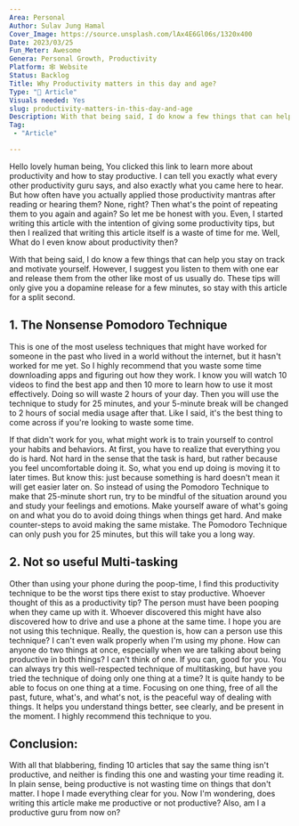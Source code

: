 ```yaml
---
Area: Personal
Author: Sulav Jung Hamal
Cover_Image: https://source.unsplash.com/lAx4E6Gl06s/1320x400
Date: 2023/03/25
Fun_Meter: Awesome
Genera: Personal Growth, Productivity
Platform: 🕸️ Website
Status: Backlog
Title: Why Productivity matters in this day and age?
Type: "📄 Article"
Visuals needed: Yes
slug: productivity-matters-in-this-day-and-age
Description: With that being said, I do know a few things that can help you stay on track and motivate yourself. However, I suggest you listen to them with one ear and release them from the other like most of us usually do. These tips will only give you a dopamine release for a few minutes, so stay with this article for a split second. 
Tag:
 - "Article"

---
```


Hello lovely human being,
You clicked this link to learn more about productivity and how to stay productive. I can tell you exactly what every other productivity guru says, and also exactly what you came here to hear. But how often have you actually applied those productivity mantras after reading or hearing them? None, right? Then what's the point of repeating them to you again and again? So let me be honest with you. Even, I started writing this article with the intention of giving some productivity tips, but then I realized that writing this article itself is a waste of time for me. Well,  What do I even know about productivity then?

With that being said, I do know a few things that can help you stay on track and motivate yourself. However, I suggest you listen to them with one ear and release them from the other like most of us usually do. These tips will only give you a dopamine release for a few minutes, so stay with this article for a split second.

## 1. The Nonsense Pomodoro Technique

This is one of the most useless techniques that might have worked for someone in the past who lived in a world without the internet, but it hasn't worked for me yet. So I highly recommend that you waste some time downloading apps and figuring out how they work. I know you will watch 10 videos to find the best app and then 10 more to learn how to use it most effectively. Doing so will waste 2 hours of your day. Then you will use the technique to study for 25 minutes, and your 5-minute break will be changed to 2 hours of social media usage after that. Like I said, it's the best thing to come across if you're looking to waste some time.

If that didn't work for you, what might work is to train yourself to control your habits and behaviors. At first, you have to realize that everything you do is hard. Not hard in the sense that the task is hard, but rather because you feel uncomfortable doing it. So, what you end up doing is moving it to later times. But know this: just because something is hard doesn't mean it will get easier later on. So instead of using the Pomodoro Technique to make that 25-minute short run, try to be mindful of the situation around you and study your feelings and emotions. Make yourself aware of what's going on and what you do to avoid doing things when things get hard. And make counter-steps to avoid making the same mistake. The Pomodoro Technique can only push you for 25 minutes, but this will take you a long way.

## 2. Not so useful Multi-tasking

Other than using your phone during the poop-time, I find this productivity technique to be the worst tips there exist to stay productive. Whoever thought of this as a productivity tip? The person must have been pooping when they came up with it. Whoever discovered this might have also discovered how to drive and use a phone at the same time. I hope you are not using this technique. Really, the question is, how can a person use this technique? I can't even walk properly when I'm using my phone. How can anyone do two things at once, especially when we are talking about being productive in both things? I can't think of one. If you can, good for you. You can always try this well-respected technique of multitasking, but have you tried the technique of doing only one thing at a time? It is quite handy to be able to focus on one thing at a time. Focusing on one thing, free of all the past, future, what's, and what's not, is the peaceful way of dealing with things. It helps you understand things better, see clearly, and be present in the moment. I highly recommend this technique to you.

## Conclusion:

With all that blabbering, finding 10 articles that say the same thing isn't productive, and neither is finding this one and wasting your time reading it. In plain sense, being productive is not wasting time on things that don't matter. I hope I made everything clear for you. Now I'm wondering, does writing this article make me productive or not productive? Also, am I a productive guru from now on?
